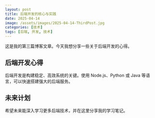 ```yaml
---
layout: post
title: 后端开发的核心与实践
date: 2025-04-14
image: /assets/images/2025-04-14-ThirdPost.jpg
categories: [技术]
tags: [后端, 开发, 技术]
---
```


这是我的第三篇博客文章。今天我想分享一些关于后端开发的心得。

## 后端开发心得

后端开发是构建稳定、高效系统的关键。使用 Node.js、Python 或 Java 等语言，可以快速搭建强大的后端服务。

## 未来计划

希望未来能深入学习更多后端技术，并在这里分享我的学习笔记。